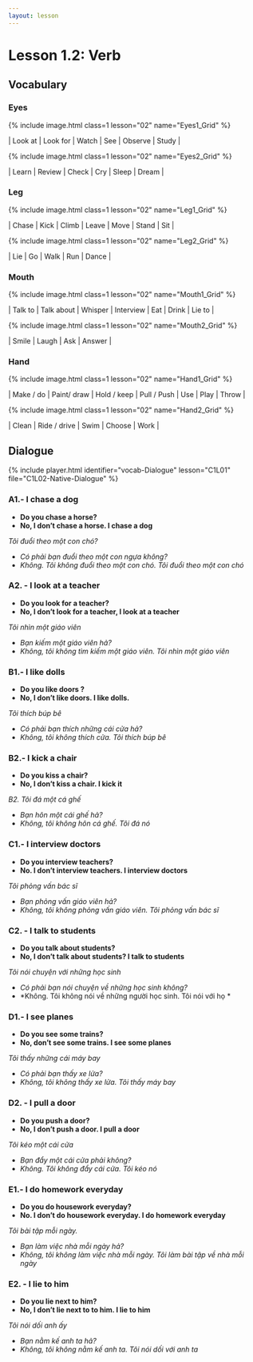 ```yaml
---
layout: lesson
---
```



# Lesson 1.2: Verb

## Vocabulary


### Eyes
{% include image.html class=1 lesson="02" name="Eyes1_Grid" %}

| Look at | Look for | Watch | See | Observe | Study | 

{% include image.html class=1 lesson="02" name="Eyes2_Grid" %}

| Learn | Review | Check | Cry | Sleep | Dream | 

### Leg
{% include image.html class=1 lesson="02" name="Leg1_Grid" %}

| Chase | Kick | Climb | Leave | Move | Stand | Sit | 

{% include image.html class=1 lesson="02" name="Leg2_Grid" %}

| Lie  | Go  | Walk  | Run  | Dance  | 


### Mouth
{% include image.html class=1 lesson="02" name="Mouth1_Grid" %}

| Talk to | Talk about | Whisper | Interview | Eat | Drink | Lie to | 

{% include image.html class=1 lesson="02" name="Mouth2_Grid" %}

| Smile | Laugh | Ask | Answer | 




### Hand
{% include image.html class=1 lesson="02" name="Hand1_Grid" %}

| Make / do | Paint/ draw | Hold / keep | Pull / Push | Use | Play | Throw | 

{% include image.html class=1 lesson="02" name="Hand2_Grid" %}

| Clean | Ride / drive | Swim | Choose | Work | 



## Dialogue

{% include player.html identifier="vocab-Dialogue" lesson="C1L01" file="C1L02-Native-Dialogue" %}

### A1.- I chase a dog

- **Do you chase a horse?**
- **No, I don’t chase a horse. I chase a dog**

*Tôi đuổi theo một con chó?*

- *Có phải bạn đuổi theo một con ngựa không?*
- *Không. Tôi không đuổi theo một con chó. Tôi đuổi theo một con chó*

### A2. - I look at a teacher

- **Do you look for a teacher?**
- **No, I don’t look for a teacher, I look at a teacher**

*Tôi nhìn một giáo viên*

- *Bạn kiếm một giáo viên hả?*
- *Không, tôi không tìm kiếm một giáo viên. Tôi nhìn một giáo viên*

 

### B1.- I like dolls

- **Do you like doors ?**
- **No, I don’t like doors. I like dolls.**

*Tôi thích búp bê*

- *Có phải bạn thích những cái cửa hả?*
- *Không, tôi không thích cửa. Tôi thích búp bê*

### B2.-  I kick a chair

- **Do you kiss a chair?**
- **No, I don’t kiss a chair. I kick it**

*B2. Tôi đá một cá ghế*

- *Bạn hôn một cái ghế hả?*
- *Không, tôi không hôn cá ghế. Tôi đá nó*

### C1.-  I interview doctors

- **Do you interview teachers?**
- **No. I don’t interview teachers. I interview doctors**

*Tôi phỏng vấn bác sĩ*

- *Bạn phỏng vấn giáo viên hả?*
- *Không, tôi không phỏng vấn giáo viên. Tôi phỏng vấn bác sĩ*

### C2. - I talk to students

- **Do you talk about students?**
- **No, I don’t talk about students? I talk to students**

*Tôi nói chuyện với những  học sinh*

- *Có phải bạn nói chuyện về những học sinh không?*
- *Không. Tôi không nói về những người học sinh. Tôi nói với họ *

### D1.- I see planes

- **Do you see some trains?**
- **No,  don’t see some trains. I see some planes**

*Tôi thấy những cái máy bay*

- *Có phải bạn thấy xe lửa?*
- *Không, tôi không thấy xe lửa. Tôi thấy máy bay*

### D2. - I pull a door

- **Do you push a door?**
- **No, I don’t push a door. I pull a door**

*Tôi kéo một cái cửa*

- *Bạn đẩy một cái cửa phải không?*
- *Không. Tôi không đẩy cái cửa. Tôi kéo nó*

### E1.- I do homework everyday

- **Do you do housework everyday?**
- **No. I don’t do housework everyday. I do homework everyday**

*Tôi bài tập mỗi ngày.*

- *Bạn làm việc nhà mỗi ngày hả?*
- *Không, tôi không làm việc nhà mỗi ngày. Tôi làm bài tập về nhà mỗi ngày*

### E2. - I lie to him

- **Do you lie next to him?**
- **No, I don’t lie next to to him. I lie to him**

*Tôi nói dối anh ấy*

- *Bạn nằm kế anh ta hả?*
- *Không, tôi không nằm kế anh ta. Tôi nói dối với anh ta*

 
 
 